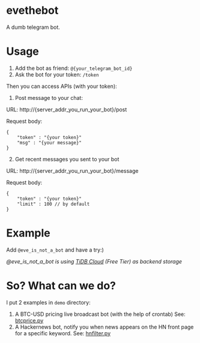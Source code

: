 # evethebot

A dumb telegram bot.

# Usage

1. Add the bot as friend: `@{your_telegram_bot_id}`
2. Ask the bot for your token: `/token`

Then you can access APIs (with your token):

1. Post message to your chat:

URL: http://{server_addr_you_run_your_bot}/post

Request body:

```
{
    "token" : "{your token}"
    "msg" : "{your message}"
}
```


2. Get recent messages you sent to your bot

URL: http://{server_addr_you_run_your_bot}/message

Request body:

```
{
    "token" : "{your token}"
    "limit" : 100 // by default
}
```

# Example

Add `@eve_is_not_a_bot` and have a try:)

*@eve_is_not_a_bot is using [TiDB Cloud](https://tidbcloud.com) (Free Tier) as backend storage*


# So? What can we do?

I put 2 examples in `demo` directory:

1. A BTC-USD pricing live broadcast bot (with the help of crontab) See: [btcprice.py](https://github.com/c4pt0r/evethebot/blob/main/demo/btcprice.py)
2. A Hackernews bot, notify you when news appears on the HN front page for a specific keyword. See: [hnfilter.py](https://github.com/c4pt0r/evethebot/blob/main/demo/hnfilter.py)


